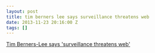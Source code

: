 ```yaml
---
layout: post
title: tim berners lee says surveillance threatens web
date: 2013-11-23 20:16:00 Z
tags: []
---
```

[Tim Berners-Lee says 'surveillance threatens web'](http://www.bbc.co.uk/news/technology-25033577?utm\_content=buffer31dd2&utm\_source=buffer&utm\_medium=twitter&utm\_campaign=Buffer)

